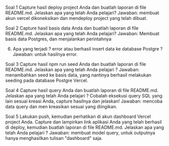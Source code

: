 Soal 1
Capture hasil deploy project Anda dan buatlah laporan di file README.md. Jelaskan apa yang telah Anda pelajari?
Jawaban: membuat akun vercel dikoneksikan dan mendeploy project yang telah dibuat.

Soal 2
Capture hasil basis data Anda dan buatlah laporan di file README.md. Jelaskan apa yang telah Anda pelajari?
Jawaban: Membuat basis data Postgres, dan menjalankan perintahnya

6. Apa yang terjadi ? error atau berhasil insert data ke database Postgre ?
Jawaban: untuk hasilnya error.

Soal 3
Capture hasil npm run seed Anda dan buatlah laporan di file README.md. Jelaskan apa yang telah Anda pelajari ?
Jawaban: menambahkan seed ke basis data, yang nantinya berhasil melakukan seeding pada database Postgre Vercel.

Soal 4
Capture hasil query Anda dan buatlah laporan di file README.md. Jelaskan apa yang telah Anda pelajari ? Cobalah eksekusi query SQL yang lain sesuai kreasi Anda, capture hasilnya dan jelaskan!
Jawaban: mencoba data query dan men kreasikan sesuai yang diingikan.

Soal 5
Lakukan push, kemudian perhatikan di akun dashboard Vercel project Anda. Capture dan lampirkan link aplikasi Anda yang telah berhasil di deploy, kemudian buatlah laporan di file README.md. Jelaskan apa yang telah Anda pelajari ?
Jawaban: membuat model query, untuk outputnya hanya menghasilkan tulisan "dashboard" saja.